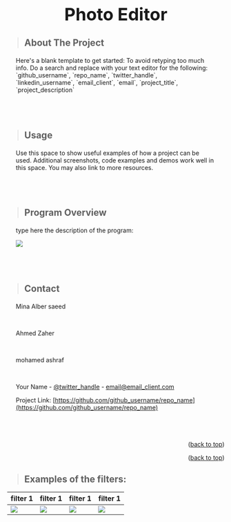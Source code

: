 
<div>
  <h1 style = "text-align:center; font-size:40px; font-weight:bold"> Photo Editor </h1>
</div>



<!-- ABOUT THE PROJECT -->
> ## About The Project



<div style = "margin:20px">Here's a blank template to get started: To avoid retyping too much info. Do a search and replace with your text editor for the following: `github_username`, `repo_name`, `twitter_handle`, `linkedin_username`, `email_client`, `email`, `project_title`, `project_description`</div>
<br/>
<br/>


<!-- USAGE EXAMPLES -->
> ## Usage

<div style = "margin:20px">Use this space to show useful examples of how a project can be used. Additional screenshots, code examples and demos work well in this space. You may also link to more resources.
</div>

<br/>
<br/>


> ## Program Overview


<div style = "margin:20px">
<p style>type here the description of the program:</p>

<img src="link"></img>
</div>

<br/>
<br/>

<!-- CONTACT -->
> ## Contact

<div style = "margin:20px">
  <p>Mina Alber saeed </p>
  <br/>
  <p>Ahmed Zaher </p>
  <br/>
  <p> mohamed ashraf</p>
  <br/>

Your Name - [@twitter_handle](https://twitter.com/twitter_handle) - email@email_client.com

Project Link: [https://github.com/github_username/repo_name](https://github.com/github_username/repo_name)
</div>
<br/>
<br/>


<p align="right">(<a href="#top">back to top</a>)</p>

<p align="right">(<a href="#top">back to top</a>)</p>



> ## Examples of the filters:
|  filter 1 | filter 1 | filter 1 | filter 1 |
| ----------- |        ------- | ------------- |  ------------------ |
 | <img src="link"></img>  | <img src="link"></img> | <img src="link"></img> | <img src="link"></img> |

